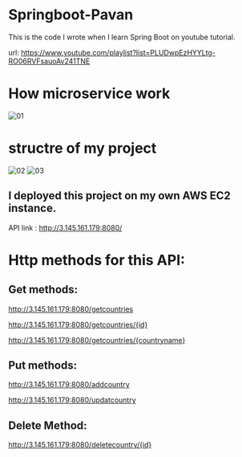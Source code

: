 # Springboot-Pavan
This is the code I wrote when I learn Spring Boot on youtube tutorial.

url: https://www.youtube.com/playlist?list=PLUDwpEzHYYLtg-RO06RVFsauoAv241TNE

# How microservice work
![01](https://user-images.githubusercontent.com/50663127/138963744-0fd0dd62-2bbb-4fbd-81e1-29852ef31f61.PNG)

# structre of my project
![02](https://user-images.githubusercontent.com/50663127/139030935-73e55d48-80bc-4a51-a668-ad6237973b85.PNG)
![03](https://user-images.githubusercontent.com/50663127/138963754-20870921-a8d1-446e-b0e8-ea8c52102c20.PNG)




## I deployed this project on my own AWS EC2 instance. 
API link : http://3.145.161.179:8080/

# Http methods for this API:
## Get methods:
http://3.145.161.179:8080/getcountries

http://3.145.161.179:8080/getcountries/{id}

http://3.145.161.179:8080/getcountries/{countryname}

## Put methods:
http://3.145.161.179:8080/addcountry

http://3.145.161.179:8080/updatcountry

## Delete Method:
http://3.145.161.179:8080/deletecountry/{id}
